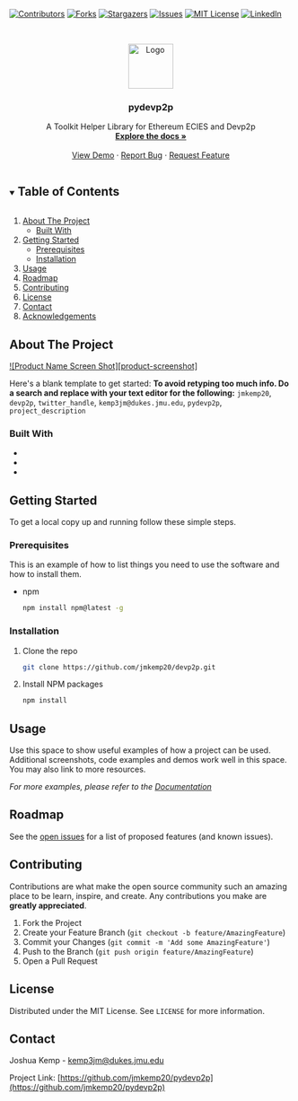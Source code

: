 <!-- PROJECT SHIELDS -->
<!--
*** I'm using markdown "reference style" links for readability.
*** Reference links are enclosed in brackets [ ] instead of parentheses ( ).
*** See the bottom of this document for the declaration of the reference variables
*** for contributors-url, forks-url, etc. This is an optional, concise syntax you may use.
*** https://www.markdownguide.org/basic-syntax/#reference-style-links
-->

[![Contributors][contributors-shield]][contributors-url]
[![Forks][forks-shield]][forks-url]
[![Stargazers][stars-shield]][stars-url]
[![Issues][issues-shield]][issues-url]
[![MIT License][license-shield]][license-url]
[![LinkedIn][linkedin-shield]][linkedin-url]

<!-- PROJECT LOGO -->
<br />
<p align="center">
  <a href="https://github.com/jmkemp20/devp2p">
    <img src="images/logo.png" alt="Logo" width="80" height="80">
  </a>

  <h3 align="center">pydevp2p</h3>

  <p align="center">
    A Toolkit Helper Library for Ethereum ECIES and Devp2p
    <br />
    <a href="https://github.com/jmkemp20/pydevp2p"><strong>Explore the docs »</strong></a>
    <br />
    <br />
    <a href="https://github.com/jmkemp20/pydevp2p">View Demo</a>
    ·
    <a href="https://github.com/jmkemp20/pydevp2p/issues">Report Bug</a>
    ·
    <a href="https://github.com/jmkemp20/pydevp2p/issues">Request Feature</a>
  </p>
</p>

<!-- TABLE OF CONTENTS -->
<details open="open">
  <summary><h2 style="display: inline-block">Table of Contents</h2></summary>
  <ol>
    <li>
      <a href="#about-the-project">About The Project</a>
      <ul>
        <li><a href="#built-with">Built With</a></li>
      </ul>
    </li>
    <li>
      <a href="#getting-started">Getting Started</a>
      <ul>
        <li><a href="#prerequisites">Prerequisites</a></li>
        <li><a href="#installation">Installation</a></li>
      </ul>
    </li>
    <li><a href="#usage">Usage</a></li>
    <li><a href="#roadmap">Roadmap</a></li>
    <li><a href="#contributing">Contributing</a></li>
    <li><a href="#license">License</a></li>
    <li><a href="#contact">Contact</a></li>
    <li><a href="#acknowledgements">Acknowledgements</a></li>
  </ol>
</details>

<!-- ABOUT THE PROJECT -->

## About The Project

[![Product Name Screen Shot][product-screenshot]](https://example.com)

Here's a blank template to get started:
**To avoid retyping too much info. Do a search and replace with your text editor for the following:**
`jmkemp20`, `devp2p`, `twitter_handle`, `kemp3jm@dukes.jmu.edu`, `pydevp2p`, `project_description`

### Built With

- []()
- []()
- []()

<!-- GETTING STARTED -->

## Getting Started

To get a local copy up and running follow these simple steps.

### Prerequisites

This is an example of how to list things you need to use the software and how to install them.

- npm
  ```sh
  npm install npm@latest -g
  ```

### Installation

1. Clone the repo
   ```sh
   git clone https://github.com/jmkemp20/devp2p.git
   ```
2. Install NPM packages
   ```sh
   npm install
   ```

<!-- USAGE EXAMPLES -->

## Usage

Use this space to show useful examples of how a project can be used. Additional screenshots, code examples and demos work well in this space. You may also link to more resources.

_For more examples, please refer to the [Documentation](https://example.com)_

<!-- ROADMAP -->

## Roadmap

See the [open issues](https://github.com/jmkemp20/pydevp2p/issues) for a list of proposed features (and known issues).

<!-- CONTRIBUTING -->

## Contributing

Contributions are what make the open source community such an amazing place to be learn, inspire, and create. Any contributions you make are **greatly appreciated**.

1. Fork the Project
2. Create your Feature Branch (`git checkout -b feature/AmazingFeature`)
3. Commit your Changes (`git commit -m 'Add some AmazingFeature'`)
4. Push to the Branch (`git push origin feature/AmazingFeature`)
5. Open a Pull Request

<!-- LICENSE -->

## License

Distributed under the MIT License. See `LICENSE` for more information.

<!-- CONTACT -->

## Contact

Joshua Kemp - kemp3jm@dukes.jmu.edu

Project Link: [https://github.com/jmkemp20/pydevp2p](https://github.com/jmkemp20/pydevp2p)

<!-- ACKNOWLEDGEMENTS

## Acknowledgements

- []()
- []()
- []()

<!-- MARKDOWN LINKS & IMAGES
<!-- https://www.markdownguide.org/basic-syntax/#reference-style-links -->

[contributors-shield]: https://img.shields.io/github/contributors/jmkemp20/devp2p.svg?style=for-the-badge
[contributors-url]: https://github.com/jmkemp20/pydevp2p/graphs/contributors
[forks-shield]: https://img.shields.io/github/forks/jmkemp20/devp2p.svg?style=for-the-badge
[forks-url]: https://github.com/jmkemp20/pydevp2p/network/members
[stars-shield]: https://img.shields.io/github/stars/jmkemp20/devp2p.svg?style=for-the-badge
[stars-url]: https://github.com/jmkemp20/pydevp2p/stargazers
[issues-shield]: https://img.shields.io/github/issues/jmkemp20/devp2p.svg?style=for-the-badge
[issues-url]: https://github.com/jmkemp20/pydevp2p/issues
[license-shield]: https://img.shields.io/github/license/jmkemp20/devp2p.svg?style=for-the-badge
[license-url]: https://github.com/jmkemp20/pydevp2p/blob/main/LICENSE.txt
[linkedin-shield]: https://img.shields.io/badge/-LinkedIn-black.svg?style=for-the-badge&logo=linkedin&colorB=555
[linkedin-url]: https://www.linkedin.com/in/joshua-kemp20/
